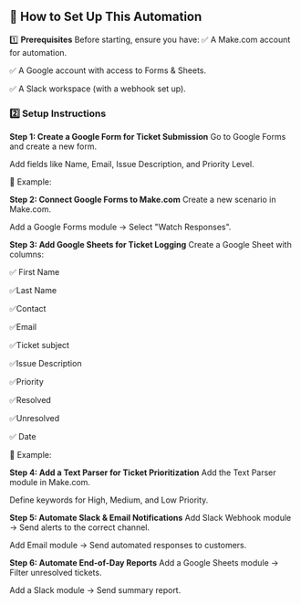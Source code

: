 ## 🚀 How to Set Up This Automation
1️⃣ **Prerequisites**
Before starting, ensure you have:
✅ A Make.com account for automation.

✅ A Google account with access to Forms & Sheets.

✅ A Slack workspace (with a webhook set up).

 ### 2️⃣ Setup Instructions
 
 **Step 1: Create a Google Form for Ticket Submission**
Go to Google Forms and create a new form.

Add fields like Name, Email, Issue Description, and Priority Level.

📌 Example:

**Step 2: Connect Google Forms to Make.com**
Create a new scenario in Make.com.

Add a Google Forms module → Select "Watch Responses".

**Step 3: Add Google Sheets for Ticket Logging**
Create a Google Sheet with columns:

✅ First Name

✅Last Name

✅Contact

✅Email

✅Ticket subject

✅Issue Description

✅Priority

✅Resolved

✅Unresolved

✅ Date

📌 Example:

**Step 4: Add a Text Parser for Ticket Prioritization**
Add the Text Parser module in Make.com.

Define keywords for High, Medium, and Low Priority.

**Step 5: Automate Slack & Email Notifications**
Add Slack Webhook module → Send alerts to the correct channel.

Add Email module → Send automated responses to customers.

**Step 6: Automate End-of-Day Reports**
Add a Google Sheets module → Filter unresolved tickets.

Add a Slack module → Send summary report.
